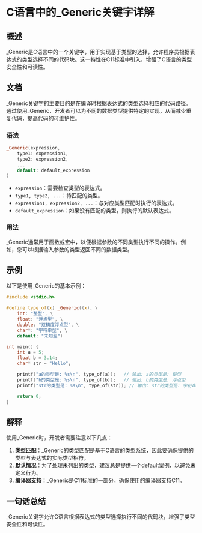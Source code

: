<!--
Meta Description: # C语言中的_Generic关键字详解 ## 概述 _Generic是C语言中的一个关键字，用于实现基于类型的选择，允许程序员根据表达式的类型选择不同的代码块。这一特性在C11标准中引入，增强了C语言的类型安全性和可读性。 ## 文档 _Generic关键字的主要目的是在编译时根据表达式的类型选择...
Meta Keywords: type_of, int, printf, _generic, expression
-->

# C语言中的_Generic关键字详解

## 概述
_Generic是C语言中的一个关键字，用于实现基于类型的选择，允许程序员根据表达式的类型选择不同的代码块。这一特性在C11标准中引入，增强了C语言的类型安全性和可读性。

## 文档
_Generic关键字的主要目的是在编译时根据表达式的类型选择相应的代码路径。通过使用_Generic，开发者可以为不同的数据类型提供特定的实现，从而减少重复代码，提高代码的可维护性。

### 语法
```c
_Generic(expression, 
    type1: expression1,
    type2: expression2,
    ...
    default: default_expression
)
```

- `expression`：需要检查类型的表达式。
- `type1, type2, ...`：待匹配的类型。
- `expression1, expression2, ...`：与对应类型匹配时执行的表达式。
- `default_expression`：如果没有匹配的类型，则执行的默认表达式。

### 用法
_Generic通常用于函数或宏中，以便根据参数的不同类型执行不同的操作。例如，您可以根据输入参数的类型返回不同的数据类型。

## 示例
以下是使用_Generic的基本示例：

```c
#include <stdio.h>

#define type_of(x) _Generic((x), \
    int: "整型", \
    float: "浮点型", \
    double: "双精度浮点型", \
    char*: "字符串型", \
    default: "未知型")

int main() {
    int a = 5;
    float b = 3.14;
    char* str = "Hello";

    printf("a的类型是: %s\n", type_of(a));   // 输出: a的类型是: 整型
    printf("b的类型是: %s\n", type_of(b));   // 输出: b的类型是: 浮点型
    printf("str的类型是: %s\n", type_of(str)); // 输出: str的类型是: 字符串型

    return 0;
}
```

## 解释
使用_Generic时，开发者需要注意以下几点：

1. **类型匹配**：_Generic的类型匹配是基于C语言的类型系统，因此要确保提供的类型与表达式的实际类型相符。
2. **默认情况**：为了处理未列出的类型，建议总是提供一个default案例，以避免未定义行为。
3. **编译器支持**：_Generic是C11标准的一部分，确保使用的编译器支持C11。

## 一句话总结
_Generic关键字允许C语言根据表达式的类型选择执行不同的代码块，增强了类型安全性和可读性。